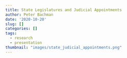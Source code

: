 ```yaml
---
title: State Legislatures and Judicial Appointments
author: Peter Bachman
date: '2020-10-20'
slug: []
categories: []
tags: 
  - research
  - presentation
thumbnail: "images/state_judicial_appointments.png"
---
```


